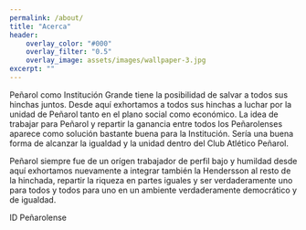 ```yaml
---
permalink: /about/
title: "Acerca"
header:
    overlay_color: "#000"
    overlay_filter: "0.5"
    overlay_image: assets/images/wallpaper-3.jpg
excerpt: ""
---
```


Peñarol como Institución Grande tiene la posibilidad de salvar a todos sus hinchas juntos. Desde aquí exhortamos a todos sus hinchas a luchar por la unidad de Peñarol tanto en el plano social como económico. La idea de trabajar para Peñarol y repartir la ganancia entre todos los Peñarolenses aparece como solución bastante buena para la Institución. Sería una buena forma de alcanzar la igualdad y la unidad dentro del Club Atlético Peñarol.

Peñarol siempre fue de un orígen trabajador de perfil bajo y humildad desde aquí exhortamos nuevamente a integrar también la Hendersson al resto de la hinchada, repartir la riqueza en partes iguales y ser verdaderamente uno para todos y todos para uno en un ambiente verdaderamente democrático y de igualdad.

ID Peñarolense
